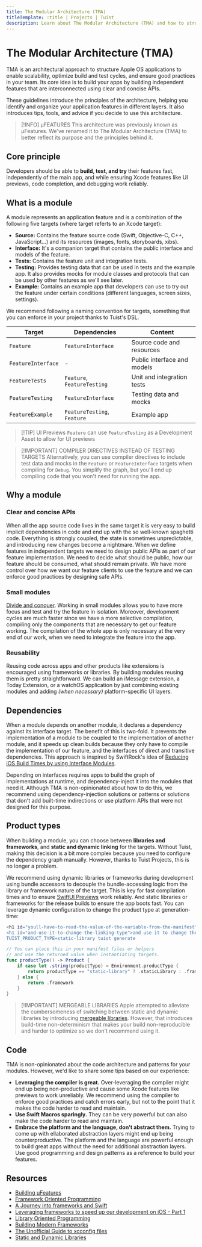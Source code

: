 ```yaml
---
title: The Modular Architecture (TMA)
titleTemplate: :title | Projects | Tuist
description: Learn about The Modular Architecture (TMA) and how to structure your projects using it.
---
```


<h1 id="the-modular-architecture-tma">The Modular Architecture (TMA)</h1>

TMA is an architectural approach to structure Apple OS applications to enable scalability, optimize build and test cycles, and ensure good practices in your team. Its core idea is to build your apps by building independent features that are interconnected using clear and concise APIs.

These guidelines introduce the principles of the architecture, helping you identify and organize your application features in different layers. It also introduces tips, tools, and advice if you decide to use this architecture.

> [!INFO] µFEATURES
> This architecture was previously known as µFeatures. We've renamed it to The Modular Architecture (TMA) to better reflect its purpose and the principles behind it.

<h2 id="core-principle">Core principle</h2>

Developers should be able to **build, test, and try** their features fast, independently of the main app, and while ensuring Xcode features like UI previews, code completion, and debugging work reliably.

<h2 id="what-is-a-module">What is a module</h2>

A module represents an application feature and is a combination of the following five targets (where target referts to an Xcode target):

- **Source:** Contains the feature source code (Swift, Objective-C, C++, JavaScript...) and its resources (images, fonts, storyboards, xibs).
- **Interface:** It's a companion target that contains the public interface and models of the feature.
- **Tests:** Contains the feature unit and integration tests.
- **Testing:** Provides testing data that can be used in tests and the example app. It also provides mocks for module classes and protocols that can be used by other features as we'll see later.
- **Example:** Contains an example app that developers can use to try out the feature under certain conditions (different languages, screen sizes, settings).

We recommend following a naming convention for targets, something that you can enforce in your project thanks to Tuist's DSL.

| Target             | Dependencies                | Content                     |
| ------------------ | --------------------------- | --------------------------- |
| `Feature`          | `FeatureInterface`          | Source code and resources   |
| `FeatureInterface` | -                           | Public interface and models |
| `FeatureTests`     | `Feature`, `FeatureTesting` | Unit and integration tests  |
| `FeatureTesting`   | `FeatureInterface`          | Testing data and mocks      |
| `FeatureExample`   | `FeatureTesting`, `Feature` | Example app                 |

> [!TIP] UI Previews
> `Feature` can use `FeatureTesting` as a Development Asset to allow for UI previews

> [!IMPORTANT] COMPILER DIRECTIVES INSTEAD OF TESTING TARGETS
> Alternatively, you can use compiler directives to include test data and mocks in the `Feature` or `FeatureInterface` targets when compiling for `Debug`. You simplify the graph, but you'll end up compiling code that you won't need for running the app.

<h2 id="why-a-module">Why a module</h2>

<h3 id="clear-and-concise-apis">Clear and concise APIs</h3>

When all the app source code lives in the same target it is very easy to build implicit dependencies in code and end up with the so well-known spaghetti code. Everything is strongly coupled, the state is sometimes unpredictable, and introducing new changes become a nightmare. When we define features in independent targets we need to design public APIs as part of our feature implementation. We need to decide what should be public, how our feature should be consumed, what should remain private. We have more control over how we want our feature clients to use the feature and we can enforce good practices by designing safe APIs.

<h3 id="small-modules">Small modules</h3>

[Divide and conquer](https://en.wikipedia.org/wiki/Divide_and_conquer). Working in small modules allows you to have more focus and test and try the feature in isolation. Moreover, development cycles are much faster since we have a more selective compilation, compiling only the components that are necessary to get our feature working. The compilation of the whole app is only necessary at the very end of our work, when we need to integrate the feature into the app.

<h3 id="reusability">Reusability</h3>

Reusing code across apps and other products like extensions is encouraged using frameworks or libraries. By building modules reusing them is pretty straightforward. We can build an iMessage extension, a Today Extension, or a watchOS application by just combining existing modules and adding _(when necessary)_ platform-specific UI layers.

<h2 id="dependencies">Dependencies</h2>

When a module depends on another module, it declares a dependency against its interface target. The benefit of this is two-fold. It prevents the implementation of a module to be coupled to the implementation of another module, and it speeds up clean builds because they only have to compile the implementation of our feature, and the interfaces of direct and transitive dependencies. This approach is inspired by SwiftRock's idea of [Reducing iOS Build Times by using Interface Modules](https://swiftrocks.com/reducing-ios-build-times-by-using-interface-targets).

Depending on interfaces requires apps to build the graph of implementations at runtime, and dependency-inject it into the modules that need it. Although TMA is non-opinionated about how to do this, we recommend using dependency-injection solutions or patterns or solutions that don't add built-time indirections or use platform APIs that were not designed for this purpose.

<h2 id="product-types">Product types</h2>

When building a module, you can choose between **libraries and frameworks**, and **static and dynamic linking** for the targets. Without Tuist, making this decision is a bit more complex because you need to configure the dependency graph manually. However, thanks to Tuist Projects, this is no longer a problem.

We recommend using dynamic libraries or frameworks during development using <LocalizedLink href="/guides/develop/projects/synthesized-files#bundle-accessors">bundle accessors</LocalizedLink> to decouple the bundle-accessing logic from the library or framework nature of the target. This is key for fast compilation times and to ensure [SwiftUI Previews](https://developer.apple.com/documentation/swiftui/previews-in-xcode) work reliably. And static libraries or frameworks for the release builds to ensure the app boots fast. You can leverage <LocalizedLink href="/guides/develop/projects/dynamic-configuration#configuration-through-environment-variables">dynamic configuration</LocalizedLink> to change the product type at generation-time:

```bash
<h1 id="youll-have-to-read-the-value-of-the-variable-from-the-manifest">You'll have to read the value of the variable from the manifest</h1>
<h1 id="and-use-it-to-change-the-linking-type">and use it to change the linking type</h1>
TUIST_PRODUCT_TYPE=static-library tuist generate
```

```swift
// You can place this in your manifest files or helpers
// and use the returned value when instantiating targets.
func productType() -> Product {
    if case let .string(productType) = Environment.productType {
        return productType == "static-library" ? .staticLibrary : .framework
    } else {
        return .framework
    }
}
```

> [!IMPORTANT] MERGEABLE LIBRARIES
> Apple attempted to alleviate the cumbersomeness of switching between static and dynamic libraries by introducing [mergeable libraries](https://developer.apple.com/documentation/xcode/configuring-your-project-to-use-mergeable-libraries). However, that introduces build-time non-determinism that makes your build non-reproducible and harder to optimize so we don't recommend using it.

<h2 id="code">Code</h2>

TMA is non-opinionated about the code architecture and patterns for your modules. However, we'd like to share some tips based on our experience:

- **Leveraging the compiler is great.** Over-leveraging the compiler might end up being non-productive and cause some Xcode features like previews to work unreliably. We recommend using the compiler to enforce good practices and catch errors early, but not to the point that it makes the code harder to read and maintain.
- **Use Swift Macros sparingly.** They can be very powerful but can also make the code harder to read and maintain.
- **Embrace the platform and the language, don't abstract them.** Trying to come up with ellaborated abstraction layers might end up being counterproductive. The platform and the language are powerful enough to build great apps without the need for additional abstraction layers. Use good programming and design patterns as a reference to build your features.

<h2 id="resources">Resources</h2>

- [Building µFeatures](https://speakerdeck.com/pepibumur/building-ufeatures)
- [Framework Oriented Programming](https://speakerdeck.com/pepibumur/framework-oriented-programming-mobilization-dot-pl)
- [A Journey into frameworks and Swift](https://speakerdeck.com/pepibumur/a-journey-into-frameworks-and-swift)
- [Leveraging frameworks to speed up our development on iOS - Part 1](https://developers.soundcloud.com/blog/leveraging-frameworks-to-speed-up-our-development-on-ios-part-1)
- [Library Oriented Programming](https://academy.realm.io/posts/justin-spahr-summers-library-oriented-programming/)
- [Building Modern Frameworks](https://developer.apple.com/videos/play/wwdc2014/416/)
- [The Unofficial Guide to xcconfig files](https://pewpewthespells.com/blog/xcconfig_guide.html)
- [Static and Dynamic Libraries](https://pewpewthespells.com/blog/static_and_dynamic_libraries.html)

